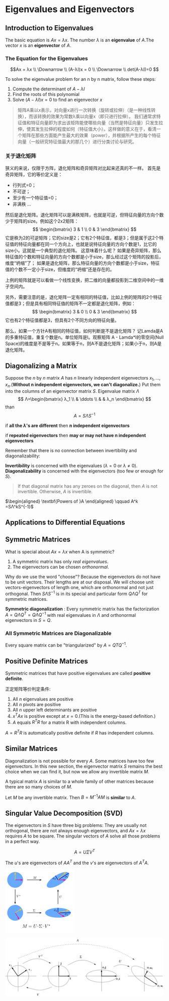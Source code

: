 # Eigenvalues and Eigenvectors

## Introduction to Eigenvalues

The basic equation is $Ax = λx$. The number $λ$ is an **eigenvalue** of $A$.The vector $x$ is an **eigenvector** of $A$.

### The Equation for the Eigenvalues

$$Ax = λx \\
\Downarrow \\
(A-λI)x = 0 \\
\Downarrow \\
det(A-λI)=0
$$

To solve the eigenvalue problem for an n by n matrix, follow these steps:

1. Compute the determinant of $A-λI$
2. Find the roots of this polynomial
3. Solve $(A-λI)x=0$ to find an eigenvector $x$

> 矩阵A乘以x表示，对向量x进行一次转换（旋转或拉伸）（是一种线性转换），而该转换的效果为常数λ乘以向量x（即只进行拉伸）。
我们通常求特征值和特征向量即为求出该矩阵能使哪些向量（当然是特征向量）只发生拉伸，使其发生拉伸的程度如何（特征值大小）。这样做的意义在于，看清一个矩阵在那些方面能产生最大的效果（power），并根据所产生的每个特征向量（一般研究特征值最大的那几个）进行分类讨论与研究。

### 关于退化矩阵

狭义的来说，仅限于方阵，退化矩阵和奇异矩阵对比起来还真的不一样。
首先是奇异矩阵，它的等价定义是：
- 行列式=0；
- 不可逆；
- 至少有一个特征值=0；
- 非满秩 ...

然后是退化矩阵。退化矩阵可以是满秩矩阵，也就是可逆，但特征向量的方向个数少于矩阵的size。例如这个2x2矩阵：
$$
\begin{bmatrix} 3 & 1 \\ 0 & 3 \end{bmatrix}
$$
它是秩为2的可逆矩阵；它的size是2；它有2个特征值，都是3；但是属于这2个特征值的特征向量都在同一个方向上，也就是说特征向量的方向个数是1，比它的size小。这就是一个典型的退化矩阵。
这意味着什么呢？
如果是奇异矩阵，那么特征值的个数和特征向量的方向个数都是小于size，那么经过这个矩阵的投影后，维度“坍缩”了；
如果是退化矩阵，那么特征向量的方向个数都是小于size，特征值的个数不一定小于size，但维度的“坍缩”还是存在的。

上例的矩阵就是可以看做一个线性变换，把二维的向量都投影到二维空间中的一维子空间内。

另外，需要注意的是，退化矩阵一定有相同的特征值，比如上例的矩阵的2个特征值都是3；但是具有相同特征值的矩阵不一定都是退化矩阵，例如：
$$
\begin{bmatrix} 3 & 0 \\ 0 & 3 \end{bmatrix}
$$
它也有2个特征值都是3，但具有2个不同方向的特征向量。

那么，如果一个方针A有相同的特征值，如何判断是不是退化矩阵？
记Lamda是A的多重特征值，重复个数是n。单位矩阵是I。观察矩阵  A - Lamda*I的零空间(Null Space)的维度是不是等于n。如果等于n，则A不是退化矩阵；如果小于n，则A是退化矩阵。

## Diagonalizing a Matrix

Suppose the $n$ by $n$ matrix $A$ has $n$ linearly independent eigenvectors $x_1,\ldots,x_n$.(**Without n independent eigenvectors, we can't diagonalize.**) Put them into the columns of an eigenvector matrix $S$. Eigenvalue matrix $Λ$
$$
Λ=\begin{bmatrix} λ_1 \\   & \ddots \\ & & λ_n \end{bmatrix}
$$
than
$$A=SΛS^{-1}$$

if **all the $λ$'s are different** then **n independent eigenvectors**

if **repeated eigenvectors** then **may or may not have n independent eigenvectors**

Remember that there is no connection between invertibility and diagonalizability:

**Invertibility** is concerned with the eigenvalues ($λ = 0$ or $λ \neq 0$).
**Diagonalizability** is concerned with the eigenvectors (too few or enough for $S$).

>If that diagonal matrix has any zeroes on the diagonal, then $A$ is not invertible. Otherwise, $A$ is invertible.

 $\begin{aligned} \textbf{Powers of }A \end{aligned} \qquad A^k =SΛ^kS^{-1}$

## Applications to Differential Equations

## Symmetric Matrices

What is special about $Ax = λx$ when A is symmetric?

1. A symmetric matrix has only *real eigenvalues*.
2. The eigenvectors can be chosen *orthonormal*.

Why do we use the word "choose"? Because the eigenvectors do not have to be unit vectors. Their lengths are at our disposal. We will choose unit vectors-eigenvectors of length one, which are orthonormal and not just orthogonal. Then $SΛS^{-1}$ is in its special and particular form $QΛQ^T$ for symmetric matrices.

**Symmetric diagonalization** : Every symmetric matrix has the factorization $A=QΛQ^T=QΛQ^{-1}$ with real eigenvalues in $Λ$ and orthonormal eigenvectors in $S=Q$.

### All Symmetric Matrices are Diagonalizable

Every square matrix can be "triangularized" by $A = QTQ^{-1}$.

## Positive Definite Matrices

Symmetric matrices that have positive eigenvalues are called **positive definite**.

正定矩阵等价判定条件:

1. All $n$ eigenvalues are positive
2. All $n$ pivots are positive
3. All $n$ upper left determinants are positive
4. $x^TAx$ is positive except at $x=0$.(This is the energy-based definition.)
5. $A$ equals $R^TR$ for a matrix R with independent columns.

$A = R^TR$ is automatically positive definite if $R$ has independent columns.

## Similar Matrices

Diagonalization is not possible for every $A$. Some matrices have too few eigenvectors. In this new section, the eigenvector matrix $S$ remains the best choice when we can find it, but now we allow any invertible matrix $M$.

A typical matrix $A$ is similar to a whole family of other matrices because there are so many choices of $M$.

Let $M$ be any invertible matrix. Then $B = M^{-1}AM$ is **similar** to $A$.

## Singular Value Decomposition (SVD)

The eigenvectors in $S$ have three big problems: They are usually not orthogonal, there are not always enough eigenvectors, and $Ax = λx$ requires $A$ to be square. The singular vectors of $A$ solve all those problems in a perfect way.

$$A = UΣV^T$$

The $u$'s are eigenvectors of $AA^T$ and the $v$'s are eigenvectors of $A^TA$.

![](assets/6-EigenvaluesandEigenvectors-d3419.png)

![](assets/6-EigenvaluesandEigenvectors-c7d74.png)
